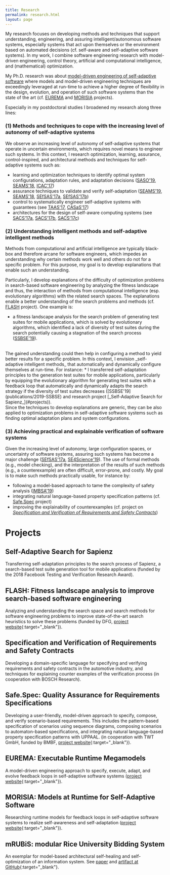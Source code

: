 ```yaml
---
title: Research
permalink: research.html
layout: page
---
```


My research focuses on developing methods and techniques that support understanding, engineering, and assuring intelligent/autonomous software systems, especially systems that act upon themselves or the environment based on automated decisions (cf. self-aware and self-adaptive software systems).
In my work, I combine software engineering research with model-driven engineering, control theory, artificial and computational intelligence, and (mathematical) optimization.

My Ph.D. research was about [model-driven engineering of self-adaptive software](publications/phd) where models and model-driven engineering techniques are exceedingly leveraged at run-time to achieve a higher degree of flexibility in the design, evolution, and operation of such software systems than the state of the art (cf. [EUREMA](#projects) and [MORISIA](#projects) projects).

Especially in my postdoctoral studies I broadened my research along three lines:

### (1) Methods and techniques to cope with the increasing level of autonomy of self-adaptive systems
We observe an increasing level of autonomy of self-adaptive systems that operate in uncertain environments, which requires novel means to engineer such systems. In this context, I research optimization, learning, assurance, control-inspired, and architectural methods and techniques for self-adaptive systems such as:

* learning and optimization techniques to identify optimal system configurations, adaptation rules, and adaptation decisions ([SASO'19](publications/2019-SASO), [SEAMS'18](publications/2018-SEAMSb), [ICAC'17](publications/2017-ICAC))
* assurance techniques to validate and verify self-adaptation ([SEAMS'19](publications/2019-SEAMS), [SEAMS'18](publications/2018-SEAMSb), [SEfSAS'17a](publications/2017-SEFSAS3a), [SEfSAS'17b](publications/2017-SEFSAS3b))
* control to systematically engineer self-adaptive systems with guarantees (see [TAAS'17](publications/2017-TAAS), [CASaS'17](publications/2017-CASaS))
* architectures for the design of self-aware computing systems  (see [SACS'17a](publications/2017-SACSa), [SACS'17b](publications/2017-SACSb), [SACS'17c](publications/2017-SACSc))

### (2) Understanding intelligent methods and self-adaptive intelligent methods
Methods from computational and artificial intelligence are typically black-box and therefore arcane for software engineers, which impedes an understanding why certain methods work well and others do not for a specific problem. For this purpose, my goal is to develop explanations that enable such an understanding.

Particularly, I develop explanations of the difficulty of optimization problems in search-based software engineering by analyzing the fitness landscape and thus, the interaction of methods from computational intelligence (esp. evolutionary algorithms) with the related search spaces. The explanations enable a better understanding of the search problems and methods (cf. [FLASH](#projects) project). One example is:
* a fitness landscape analysis for the search problem of generating test suites for mobile applications, which is solved by evolutionary algorithms, which identified a lack of diversity of test suites during the search potentially causing a stagnation of the search process ([SSBSE'19](publications/2019-SSBSE)).

<br />
The gained understanding could then help in configuring a method to yield better results for a specific problem. In this context, I envision _self-adaptive intelligent methods_ that automatically and dynamically configure themselves at run-time. For instance:
* I transferred self-adaptation principles to the generation test suites for mobile applications, particularly by equipping the evolutionary algorithm for generating test suites with a feedback loop that automatically and dynamically adapts the search strategy if the diversity of test suites decreases ([SSBSE'19](publications/2019-SSBSE) and research project [_Self-Adaptive Search for Sapienz_](#projects)).

<br />
Since the techniques to develop explanations are generic, they can be also applied to optimization problems in self-adaptive software systems such as finding optimal adaptation plans and system configurations. 

### (3)  Achieving practical and explainable verification of software systems
Given the increasing level of autonomy, large configuration spaces, or uncertainty of software systems, assuring such systems has become a major challenge ([SEfSAS'17a](publications/2017-SEFSAS3a), [SE4Science'19](publications/2019-SE4Science)). The use of formal methods (e.g., model checking), and the interpretation of the results of such methods (e.g., a counterexample) are often difficult, error-prone, and costly. My goal is to make such methods practically usable, for instance by:
* following a model-based approach to tame the complexity of safety analysis ([IMBSA'19](publications/2019-IMBSA))
* integrating natural language-based property specification patterns (cf. [Safe.Spec](#projects) project)
* improving the explainability of counterexamples (cf. project on [_Specification and Verification of Requirements and Safety Contracts_](#projects))


# Projects

## Self-Adaptive Search for Sapienz
Transferring self-adaptation principles to the search process of Sapienz, a search-based test suite generation tool for
mobile applications (funded by the 2018 Facebook Testing and Verification Research Award).

## FLASH: Fitness landscape analysis to improve search-based software engineering
Analyzing and understanding the search space and search methods for software engineering problems to improve state-of-the-art search
heuristics to solve these problems
(funded by DFG, [project website](https://www.informatik.hu-berlin.de/en/forschung-en/gebiete/se/research/ongoingprojects/flash){:target="_blank"}).

## Specification and Verification of Requirements and Safety Contracts
Developing a domain-specific language for specifying and verifying requirements and safety contracts in the
automotive industry, and techniques for explaining counter examples of the verification process (in cooperation with BOSCH Research).

## Safe.Spec: Quality Assurance for Requirements Specifications
Developing a user-friendly, model-driven approach to specify, compose, and verify scenario-based requirements. This includes the pattern-based specification of scenarios using sequence diagrams, composing scenarios to automaton-based specifications, and integrating natural language-based property specification patterns with UPPAAL. (in cooperation with TWT GmbH, funded by BMBF, [project website](https://www.informatik.hu-berlin.de/en/forschung-en/gebiete/se/research/ongoingprojects/safespec){:target="_blank"}).

## EUREMA: Executable Runtime Megamodels
A model-driven engineering approach to specify, execute, adapt, and evolve feedback loops in self-adaptive software systems ([project website](https://www.hpi.uni-potsdam.de/giese/public/mdelab/mdelab-projects/software-engineering-for-self-adaptive-systems/eurema/){:target="_blank"}).

## MORISIA: Models at Runtime for Self-Adaptive Software
Researching runtime models for feedback loops in self-adaptive software systems to realize self-awareness and self-adaptation ([project website](https://www.hpi.uni-potsdam.de/giese/public/mdelab/mdelab-projects/software-engineering-for-self-adaptive-systems/morisia/){:target="_blank"}).

## mRUBiS: modular Rice University Bidding System
An exemplar for model-based architectural self-healing and self-optimization of an information system. See [paper](publications/2018-SEAMSa) and [artifact at GitHub](https://github.com/thomas-vogel/mRUBiS){:target="_blank"}.
